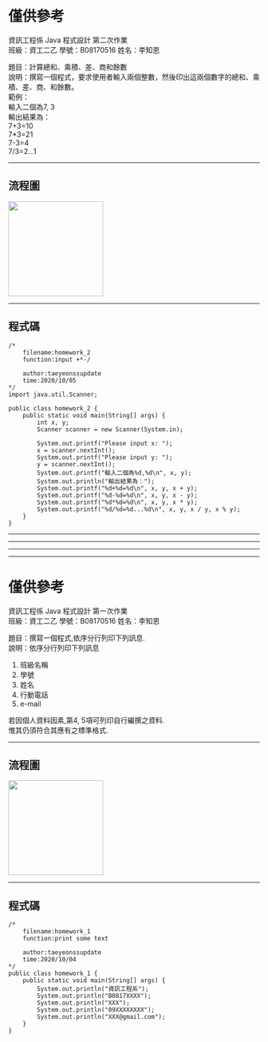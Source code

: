 # 僅供參考 #
資訊工程係  Java 程式設計  第二次作業  
班級：資工二乙 學號：B08170516   姓名：李知恩  

題目：計算總和、乘積、差、商和餘數  
說明：撰寫一個程式，要求使用者輸入兩個整數，然後印出這兩個數字的總和、乘積、差、商、和餘數。  
範例：  
輸入二個為7, 3  
輸出結果為：  
7+3=10  
7*3=21  
7-3=4  
7/3=2...1  

---

## 流程圖 #
<!-- ```flow
start=>start: 開始
9=>operation: 引用Scanner類別
15=>operation: 創建一個scanner
16=>inputoutput: 要求使用者輸入X(第一個數字)
17=>operation: 接收使用者輸入下一個整數到X
18=>inputoutput: 要求使用者輸入Y(第二個數字)
19=>operation: 接收使用者輸入下一個整數到Y
20=>inputoutput: 輸出X和Y
21=>inputoutput: 印出"輸出結果為："
22=>inputoutput: 輸出加法結果
23=>inputoutput: 輸出剪法結果
24=>inputoutput: 輸出成法結果
25=>inputoutput: 輸出除法結果(包含餘數)
end=>end: 結束
start->9->15->16->17->18->19->20->21->22->23->24->25->end
``` -->
<img src="https://github.com/taeyeonssupdate/zerojudge/blob/master/images/homework_2_flowchart.png?raw=true" width="190">

---

## 程式碼 ##

    /*
        filename:homework_2
        function:input +*-/

        author:taeyeonssupdate
        time:2020/10/05
    */
    import java.util.Scanner;

    public class homework_2 {
        public static void main(String[] args) {
            int x, y;
            Scanner scanner = new Scanner(System.in);

            System.out.printf("Please input x: ");
            x = scanner.nextInt();
            System.out.printf("Please input y: ");
            y = scanner.nextInt();
            System.out.printf("輸入二個為%d,%d\n", x, y);
            System.out.println("輸出結果為：");
            System.out.printf("%d+%d=%d\n", x, y, x + y);
            System.out.printf("%d-%d=%d\n", x, y, x - y);
            System.out.printf("%d*%d=%d\n", x, y, x * y);
            System.out.printf("%d/%d=%d...%d\n", x, y, x / y, x % y);
        }
    }




---
---
---
---

# 僅供參考 #
資訊工程係  Java 程式設計  第一次作業  
班級：資工二乙 學號：B08170516   姓名：李知恩  

題目：撰寫一個程式,依序分行列印下列訊息.  
說明：依序分行列印下列訊息  
1. 班級名稱
2. 學號
3. 姓名
4. 行動電話
5. e-mail

若因個人資料因素,第4, 5項可列印自行編撰之資料.  
惟其仍須符合其應有之標準格式.  

---

## 流程圖 ##
<!-- ```flow
start=>start: 開始
out1=>inputoutput: 班級名稱
out2=>inputoutput: 學號
out3=>inputoutput: 姓名
out4=>inputoutput: 行動電話
out5=>inputoutput: e-mail
end=>end: 結束
start->out1->out2->out3->out4->out5->end
``` -->
<img src="https://github.com/taeyeonssupdate/zerojudge/blob/master/images/homework_1_flowchart.png?raw=true" width="190">

---

## 程式碼 ##

    /*
        filename:homework_1
        function:print some text

        author:taeyeonssupdate
        time:2020/10/04
    */
    public class homework_1 {
        public static void main(String[] args) {
            System.out.println("資訊工程系");
            System.out.println("B0817XXXX");
            System.out.println("XXX");
            System.out.println("09XXXXXXXX");
            System.out.println("XXX@gmail.com");
        }
    }
